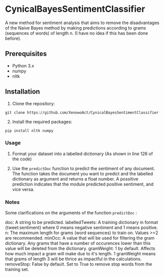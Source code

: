 # CynicalBayesSentimentClassifier

A new method for sentiment analysis that aims to remove the disadvantages of the Naive Bayes method by making predictions according to grams (sequences of words) of length n. (I have no idea if this has been done before).

## Prerequisites

- Python 3.x
- numpy
- nltk

## Installation

1. Clone the repository:

```
git clone https://github.com/XenowoAct/CynicalBayesSentimentClassifier
```

2. Install the required packages:

```
pip install nltk numpy
```

### Usage

1. Format your dataset into a labelled dictionary (As shown in line 126 of the code)

2. Use the `predictDoc` function to predict the sentiment of any document. The function takes the document you want to predict and the labelled dictionary as argument and returns a float number.
A possitive prediction indicates that the module predicted positive sentiment, and vice versa.

### Notes

Some clarifications on the arguments of the function `predictDoc` :

doc: A string to be predicted.
labelledTweets: A training dictionary in format {tweet:sentiment} where 0 means negative sentiment and 1 means positive.
n: The maximum length for grams (word sequences) to train on. Values >=2 are recommended.
minOcc: A value that will be used for filtering the gram dictionary. Any grams that have a number of occurences lower than this value will be deleted from the dictionary.
gramWeight: 1 by default. Affects how much impact a gram will make due to it's length. 1 gramWeight means that grams of length 3 will be thrice as impactful in the calculations.
removeStop: False by default. Set to True to remove stop words from the training set.